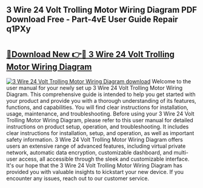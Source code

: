 ## 3 Wire 24 Volt Trolling Motor Wiring Diagram PDF Download Free - Part-4vE User Guide Repair q1PXy

# <h2><a href="http://dfre5bu.blite.top/?on=3+Wire+24+Volt+Trolling+Motor+Wiring+Diagram">🔗Download New 👉🔴 3 Wire 24 Volt Trolling Motor Wiring Diagram</a></h2>

[![3 Wire 24 Volt Trolling Motor Wiring Diagram download](https://i.imgur.com/lujVjoI.png)](http://dfre5bu.blite.top/?on=3+Wire+24+Volt+Trolling+Motor+Wiring+Diagram)
Welcome to the user manual for your newly set up 3 Wire 24 Volt Trolling Motor Wiring Diagram. This comprehensive guide is intended to help you get started with your product and provide you with a thorough understanding of its features, functions, and capabilities. You will find clear instructions for installation, usage, maintenance, and troubleshooting. Before using your 3 Wire 24 Volt Trolling Motor Wiring Diagram, please refer to this user manual for detailed instructions on product setup, operation, and troubleshooting. It includes clear instructions for installation, setup, and operation, as well as important safety information. 3 Wire 24 Volt Trolling Motor Wiring Diagram offers users an extensive range of advanced features, including virtual private network, automatic data encryption, customizable dashboard, and multi-user access, all accessible through the sleek and customizable interface. It's our hope that the 3 Wire 24 Volt Trolling Motor Wiring Diagram has provided you with valuable insights to kickstart your new device. If you encounter any issues, reach out to our customer service.
